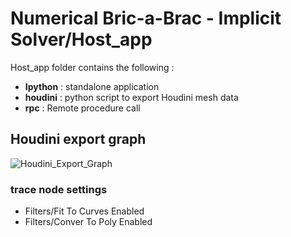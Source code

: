 # Numerical Bric-a-Brac - Implicit Solver/Host_app

Host_app folder contains the following :

- **Ipython** : standalone application
- **houdini** : python script to export Houdini mesh data
- **rpc** : Remote procedure call


## Houdini export graph

![Houdini_Export_Graph](https://github.com/vincentbonnetcg/Numerical-Bric-a-Brac/blob/master/implicit_solver/img/houdini_export_graph.png)

### trace node settings
- Filters/Fit To Curves Enabled
- Filters/Conver To Poly Enabled
